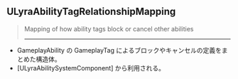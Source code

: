## ULyraAbilityTagRelationshipMapping

> Mapping of how ability tags block or cancel other abilities  
> 
> ----

* GameplayAbility の GameplayTag によるブロックやキャンセルの定義をまとめた構造体。
* [ULyraAbilitySystemComponent] から利用される。



